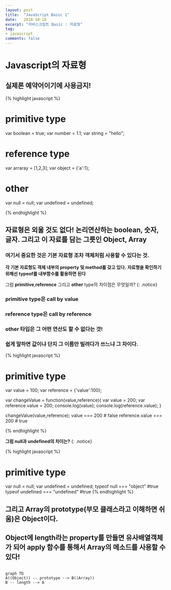 ```yaml
---
layout: post
title:  "JavaScript Basic 1"
date:   2018-10-16
excerpt: "자바스크립트 Basic : 자료형"
tag:
- javascript 
comments: false
---
```


# Javascript의 자료형

## 실제론 예약어이기에 사용금지!
{% highlight javascript %}
# primitive type
var boolean = true;
var number = 1.1;
var string = "hello";

# reference type
var arraray = [1,2,3];
var object = {'a':1};

# other
var null = null;
var undefined = undefined;

{% endhighlight %}

## 자료형은 외울 것도 없다! 논리연산하는 boolean, 숫자, 글자. 그리고 이 자료를 담는 그릇인 Object, Array 
### 여기서 중요한 것은 기본 자료형 조차 객체처럼 사용할 수 있다는 것.
**각 기본 자료형도 객체 내부의 property 및 method를 갖고 있다.**
**자료형을 확인하기 위해선 typeof를 내부함수를 활용하면 된다**

그럼 **primitive**,**reference** 그리고 **other** type의 차이점은 무엇일까?
{: .notice}

### primitive type은 call by value
### reference type은 call by reference
### other 타입은 그 어떤 연산도 할 수 없다는 것!
### 쉽게 말하면 값이냐 단지 그 이름만 빌려다가 쓰느냐 그 차이다.

{% highlight javascript %}
# primitive type

var value = 100;
var reference = {'value':100};

var changeValue = function(value,reference){
var value = 200;
var reference.value = 200;
console.log(value);
console.log(reference.value);
}

changeValue(value,reference);
value === 200 # false
reference.value === 200 # true

{% endhighlight %}

**그럼 null과 undefined의 차이는?**
{: .notice}

{% highlight javascript %}
# primitive type

var null = null;
var undefined = undefined;
typeof null === "object" #true
typeof undefined === "undefined" #true
{% endhighlight %}


## 그리고 Array의 prototype(부모 클래스라고 이해하면 쉬움)은 Object이다.
## Object에 length라는 property를 만들면 유사배열객체가 되어 apply 함수를 통해서 Array의 메소드를 사용할 수 있다!

```mermaid

graph TD
A((Object)) -- prototype --> B((Array))
B -- length --> A
```
<script>
setTimeout(function() { 
		$(function(){
        var element = document.querySelector(".language-mermaid");

        var insertSvg = function(svgCode, bindFunctions){
            element.innerHTML = svgCode;
        };

        var graphDefinition = element.textContent;
        var graph = mermaid.mermaidAPI.render('graphDiv', graphDefinition, insertSvg);
    });
}, 1500)
</script>
